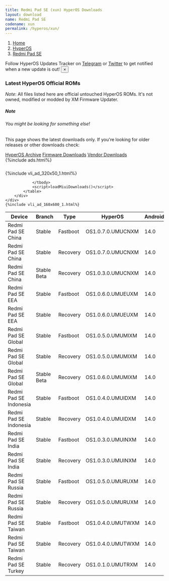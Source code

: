 ```yaml
---
title: Redmi Pad SE (xun) HyperOS Downloads
layout: download
name: Redmi Pad SE
codename: xun
permalink: /hyperos/xun/
---
```

<nav aria-label="breadcrumb">
    <ol class="breadcrumb">
        <li class="breadcrumb-item"><a href="/">Home</a></li>
        <li class="breadcrumb-item"><a href="/hyperos/">HyperOS</a></li>
        <li class="breadcrumb-item active" aria-current="page"><a href="/hyperos/xun/">Redmi Pad SE</a></li>
    </ol>
</nav>
<div class="alert alert-primary alert-dismissible fade show" role="alert">
    Follow HyperOS Updates Tracker on <a href="https://t.me/MIUIUpdatesTracker" class="alert-link">Telegram</a>
     or <a href="https://twitter.com/MiFwUpdater" class="alert-link">Twitter</a> to get notified when a new update is out!
    <button type="button" class="close" data-dismiss="alert" aria-label="Close">
        <span aria-hidden="true">&times;</span>
    </button>
</div>

### Latest HyperOS Official ROMs
*Note*: All files listed here are official untouched HyperOS ROMs. It's not owned, modified or modded by XM Firmware Updater.
<div class="card">
  <div class="card-body">
    <h5 class="card-title">Note</h5>
    <h6 class="card-subtitle mb-2 text-muted">You might be looking for something else!</h6>
    <p class="card-text">This page shows the latest downloads only.
     If you're looking for older releases or other downloads check:</p>
    <a href="/archive/hyperos/xun/" class="card-link">HyperOS Archive</a>
    <a href="/firmware/xun/" class="card-link">Firmware Downloads</a>
    <a href="/vendor/xun/" class="card-link">Vendor Downloads</a>
  </div>
</div>
{%include ads.html%}
<div class="row justify-content-center">
    <div class="col-10">
        <div class="table-responsive-md" style="margin-top: 25px;">
            {%include vli_ad_320x50_1.html%}
            <table id="miui" class="display dt-responsive nowrap compact table table-striped table-hover table-sm">
                <thead class="thead-dark">
                    <tr>
                        <th data-ref="device">Device</th>
                        <th data-ref="branch">Branch</th>
                        <th data-ref="type">Type</th>
                        <th data-ref="miui">HyperOS</th>
                        <th data-ref="android">Android</th>
                        <th data-ref="size">Size</th>
                        <th data-ref="size">Date</th>
                        <th data-ref="link">Link</th>
                    </tr>
                </thead>
                <tbody>
                <tr><td>Redmi Pad SE China</td><td>Stable</td><td>Fastboot</td><td>OS1.0.7.0.UMUCNXM</td><td>14.0</td><td>5.3 GB</td><td>2024-09-10</td><td><a href="/hyperos/xun/stable/OS1.0.7.0.UMUCNXM/">Download</a></td></tr>
<tr><td>Redmi Pad SE China</td><td>Stable</td><td>Recovery</td><td>OS1.0.7.0.UMUCNXM</td><td>14.0</td><td>4.2 GB</td><td>2024-09-14</td><td><a href="/hyperos/xun/stable/OS1.0.7.0.UMUCNXM/">Download</a></td></tr>
<tr><td>Redmi Pad SE China</td><td>Stable Beta</td><td>Recovery</td><td>OS1.0.3.0.UMUCNXM</td><td>14.0</td><td>4.2 GB</td><td>2024-01-24</td><td><a href="/hyperos/xun/stable beta/OS1.0.3.0.UMUCNXM/">Download</a></td></tr>
<tr><td>Redmi Pad SE EEA</td><td>Stable</td><td>Fastboot</td><td>OS1.0.6.0.UMUEUXM</td><td>14.0</td><td>5.1 GB</td><td>2024-12-04</td><td><a href="/hyperos/xun/stable/OS1.0.6.0.UMUEUXM/">Download</a></td></tr>
<tr><td>Redmi Pad SE EEA</td><td>Stable</td><td>Recovery</td><td>OS1.0.6.0.UMUEUXM</td><td>14.0</td><td>4.1 GB</td><td>2024-12-05</td><td><a href="/hyperos/xun/stable/OS1.0.6.0.UMUEUXM/">Download</a></td></tr>
<tr><td>Redmi Pad SE Global</td><td>Stable</td><td>Fastboot</td><td>OS1.0.5.0.UMUMIXM</td><td>14.0</td><td>5.3 GB</td><td>2024-11-27</td><td><a href="/hyperos/xun/stable/OS1.0.5.0.UMUMIXM/">Download</a></td></tr>
<tr><td>Redmi Pad SE Global</td><td>Stable</td><td>Recovery</td><td>OS1.0.5.0.UMUMIXM</td><td>14.0</td><td>4.1 GB</td><td>2024-12-03</td><td><a href="/hyperos/xun/stable/OS1.0.5.0.UMUMIXM/">Download</a></td></tr>
<tr><td>Redmi Pad SE Global</td><td>Stable Beta</td><td>Recovery</td><td>OS1.0.6.0.UMUMIXM</td><td>14.0</td><td>4.1 GB</td><td>2024-12-06</td><td><a href="/hyperos/xun/stable beta/OS1.0.6.0.UMUMIXM/">Download</a></td></tr>
<tr><td>Redmi Pad SE Indonesia</td><td>Stable</td><td>Fastboot</td><td>OS1.0.4.0.UMUIDXM</td><td>14.0</td><td>5.1 GB</td><td>2024-10-23</td><td><a href="/hyperos/xun/stable/OS1.0.4.0.UMUIDXM/">Download</a></td></tr>
<tr><td>Redmi Pad SE Indonesia</td><td>Stable</td><td>Recovery</td><td>OS1.0.4.0.UMUIDXM</td><td>14.0</td><td>4.1 GB</td><td>2024-11-12</td><td><a href="/hyperos/xun/stable/OS1.0.4.0.UMUIDXM/">Download</a></td></tr>
<tr><td>Redmi Pad SE India</td><td>Stable</td><td>Fastboot</td><td>OS1.0.3.0.UMUINXM</td><td>14.0</td><td>4.6 GB</td><td>2024-10-18</td><td><a href="/hyperos/xun/stable/OS1.0.3.0.UMUINXM/">Download</a></td></tr>
<tr><td>Redmi Pad SE India</td><td>Stable</td><td>Recovery</td><td>OS1.0.3.0.UMUINXM</td><td>14.0</td><td>4.0 GB</td><td>2024-11-04</td><td><a href="/hyperos/xun/stable/OS1.0.3.0.UMUINXM/">Download</a></td></tr>
<tr><td>Redmi Pad SE Russia</td><td>Stable</td><td>Fastboot</td><td>OS1.0.5.0.UMURUXM</td><td>14.0</td><td>5.4 GB</td><td>2024-10-23</td><td><a href="/hyperos/xun/stable/OS1.0.5.0.UMURUXM/">Download</a></td></tr>
<tr><td>Redmi Pad SE Russia</td><td>Stable</td><td>Recovery</td><td>OS1.0.5.0.UMURUXM</td><td>14.0</td><td>4.0 GB</td><td>2024-11-12</td><td><a href="/hyperos/xun/stable/OS1.0.5.0.UMURUXM/">Download</a></td></tr>
<tr><td>Redmi Pad SE Taiwan</td><td>Stable</td><td>Fastboot</td><td>OS1.0.4.0.UMUTWXM</td><td>14.0</td><td>5.0 GB</td><td>2024-10-25</td><td><a href="/hyperos/xun/stable/OS1.0.4.0.UMUTWXM/">Download</a></td></tr>
<tr><td>Redmi Pad SE Taiwan</td><td>Stable</td><td>Recovery</td><td>OS1.0.4.0.UMUTWXM</td><td>14.0</td><td>4.0 GB</td><td>2024-11-22</td><td><a href="/hyperos/xun/stable/OS1.0.4.0.UMUTWXM/">Download</a></td></tr>
<tr><td>Redmi Pad SE Turkey</td><td>Stable</td><td>Recovery</td><td>OS1.0.1.0.UMUTRXM</td><td>14.0</td><td>4.1 GB</td><td>2024-03-15</td><td><a href="/hyperos/xun/stable/OS1.0.1.0.UMUTRXM/">Download</a></td></tr>

                </tbody>
                <script>loadMiuiDownloads()</script>
            </table>
        </div>
    </div>
    {%include vli_ad_160x600_1.html%}
</div>
